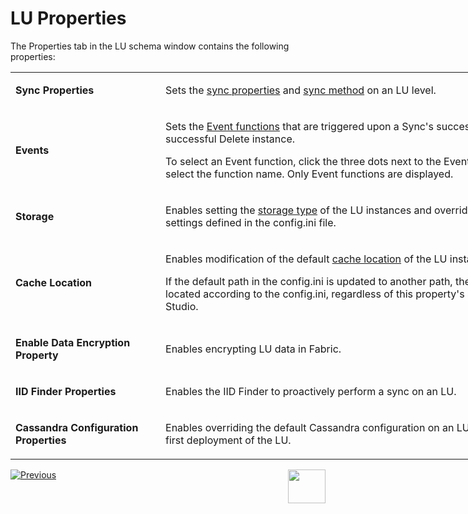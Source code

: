 <studio>

# LU Properties

The Properties tab in the LU schema window contains the following properties:

<table style="width: 900px;">
<tbody>
<tr>
<td width="170pxl">
<p><strong>Sync Properties</strong></p>
</td>
<td width="630pxl">
<p>Sets the <a href="/articles/14_sync_LU_instance/01_sync_LUI_overview.md">sync properties</a> and <a href="/articles/14_sync_LU_instance/04_sync_methods.md">sync method</a> on an LU level.</p>
</td>
</tr>
<tr>
<td>
<p><strong>Events</strong></p>
</td>
<td>
<p>Sets the <a href="/articles/07_table_population/08_project_functions.md#event-function">Event functions</a> that are triggered upon a Sync's success or failure or after a successful Delete instance.</p>
<p>To select an Event function, click the three dots next to the Events property and select the function name. Only Event functions are displayed.</p>
</td>
</tr>
<tr>
<td width="236">
<p><strong>Storage</strong></p>
</td>
<td width="368">
<p>Enables setting the <a href="/articles/32_LU_storage/01_LU_storage_overview.md#storage-types">storage type</a> of the LU instances and overrides the default settings defined in the config.ini file.</p>
</td>
</tr>
<tr>
<td>
<p><strong>Cache Location</strong></p>
</td>
<td>
<p>Enables modification of the default <a href="/articles/32_LU_storage/02_storage_management.md#changing-the-location-of-the-cache">cache location</a> of the LU instances.</p>
<p>If the default path in the config.ini is updated to another path, the cache is always located according to the config.ini, regardless of this property's settings in the Fabric Studio.</p>
</td>
</tr>
<tr>
<td width="236">
<p><strong>Enable Data Encryption Property</strong></p>
</td>
<td width="368">
<p>Enables encrypting LU data in Fabric.</p>
</td>
</tr>
<tr>
<td width="200">
<p><strong>IID Finder Properties</strong></p>
</td>
<td width="700">
<p>Enables the IID Finder to proactively perform a sync on an LU.</p>
</td>
</tr>
<tr>
<td width="236">
<p><strong>Cassandra Configuration Properties</strong><strong>&nbsp;</strong></p>
</td>
<td width="368">
<p>Enables overriding the default Cassandra configuration on an LU schema during the first deployment of the LU.</p>
</td>
</tr>
</tbody>
</table>


[![Previous](/articles/images/Previous.png)](03_LU_schema_window.md)[<img align="right" width="60" height="54" src="/articles/images/Next.png">](05_create_a_new_LU_object.md)

</studio>



